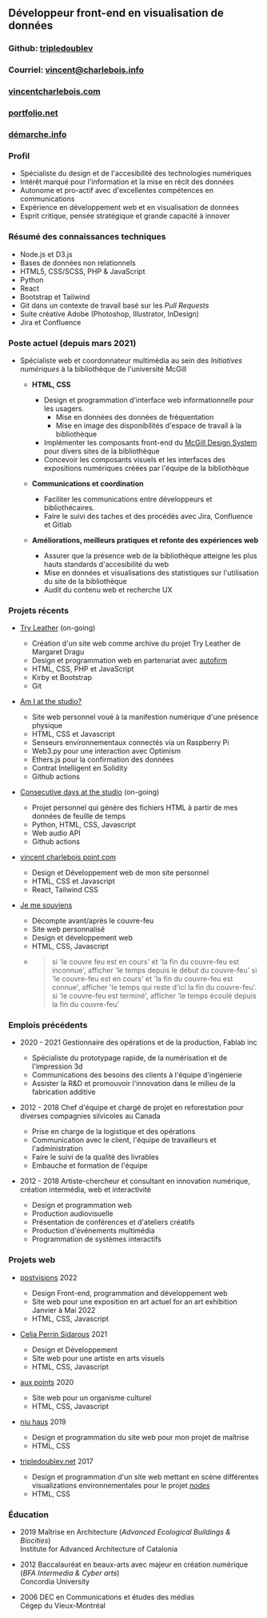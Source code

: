 ## Développeur front-end en visualisation de données
### Github: [tripledoublev](https://github.com/tripledoublev/)
### Courriel: [vincent@charlebois.info](mailto:vincentcharlebois@gmail.com)
### [vincentcharlebois.com](https://vincentcharlebois.com)  
### [portfolio.net](https://vincentcharlebois.net)  
### [démarche.info](https://vincent.charlebois.info)  

### Profil
- Spécialiste du design et de l'accesibilité des technologies numériques
- Intérêt marqué pour l'information et la mise en récit des données
- Autonome et pro-actif avec d'excellentes compétences en communications
- Expérience en développement web et en visualisation de données
- Esprit critique, pensée stratégique et grande capacité à innover


### Résumé des connaissances techniques
- Node.js et D3.js
- Bases de données non relationnels
- HTML5, CSS/SCSS, PHP & JavaScript 
- Python
- React
- Bootstrap et Tailwind
- Git dans un contexte de travail basé sur les *Pull Requests*
- Suite créative Adobe (Photoshop, Illustrator, InDesign)
- Jira et Confluence



### Poste actuel (depuis mars 2021)
- Spécialiste web et coordonnateur multimédia au sein des *Initiatives numériques* à la bibliothèque de l'université McGill
    * **HTML, CSS** 
        - Design et programmation d'interface web informationnelle pour les usagers.
           * Mise en données des données de fréquentation
           * Mise en image des disponibilités d'espace de travail à la bibliothèque 
        - Implémenter les composants front-end du [McGill Design System](https://gitlab.ncs.mcgill.ca/wsg-public/mcgill-ds) pour divers sites de la bibliothèque
        - Concevoir les composants visuels et les interfaces des expositions numériques créées par l'équipe de la bibliothèque
        
    * **Communications et coordination**
        - Faciliter les communications entre développeurs et bibliothécaires.
        - Faire le suivi des taches et des procédés avec Jira, Confluence et Gitlab
    * **Améliorations, meilleurs pratiques et refonte des expériences web**
        - Assurer que la présence web de la bibliothèque atteigne les plus hauts standards d'accesibilité du web 
        - Mise en données et visualisations des statistiques sur l'utilisation du site de la bibliothèque
        - Audit du contenu web et recherche UX

 
### Projets récents
* [Try Leather](https://tryleather.net) (on-going)
    - Création d'un site web comme archive du projet Try Leather de Margaret Dragu
    - Design et programmation web en partenariat avec [autofirm](https://autofirm.biz)
    - HTML, CSS, PHP et JavaScript
    - Kirby et Bootstrap
    - Git 
    
    
* [Am I at the studio?](https://vincent.charlebois.info/am-i/)
    - Site web personnel voué à la manifestion numérique d'une présence physique
    - HTML, CSS et Javascript 
    - Senseurs environnementaux connectés via un Raspberry Pi
    - Web3.py pour une interaction avec Optimism
    - Ethers.js pour la confirmation des données
    - Contrat Intelligent en Solidity
    - Github actions

  
* [Consecutive days at the studio](https://vincent.charlebois.info/consecutive-days/) (on-going)
    - Projet personnel qui génère des fichiers HTML à partir de mes données de feuille de temps
    - Python, HTML, CSS, Javascript
    - Web audio API
    - Github actions

* [vincent charlebois point com](https://vincentcharlebois.com)
    - Design et Développement web de mon site personnel
    - HTML, CSS et Javascript
    - React, Tailwind CSS
    
* [Je me souviens](https://www.couvre-feu.quebec/)
    - Décompte avant/après le couvre-feu
    - Site web personnalisé
    - Design et développement web
    - HTML, CSS, Javascript
    - > 
      > si 'le couvre feu est en cours' et 'la fin du couvre-feu est inconnue', afficher 'le temps depuis le début du couvre-feu'
      > si 'le couvre-feu est en cours' et 'la fin du couvre-feu est connue', afficher 'le temps qui reste d'ici la fin du couvre-feu'.
      > si 'le couvre-feu est terminé', afficher 'le temps écoulé depuis la fin du couvre-feu'
      


### Emplois précédents 
 - 2020 - 2021 Gestionnaire des opérations et de la production, Fablab inc
    * Spécialiste du prototypage rapide, de la numérisation et de l'impression 3d
    * Communications des besoins des clients à l'équipe d'ingénierie  
    * Assister la R&D et promouvoir l'innovation dans le milieu de la fabrication additive

 - 2012 - 2018 Chef d'équipe et chargé de projet en reforestation pour diverses compagnies silvicoles au Canada
    * Prise en charge de la logistique et des opérations
    * Communication avec le client, l'équipe de travailleurs et l'administration
    * Faire le suivi de la qualité des livrables
    * Embauche et formation de l'équipe

 - 2012 - 2018 Artiste-chercheur et consultant en innovation numérique, création intermédia, web et interactivité
    * Design et programmation web
    * Production audiovisuelle
    * Présentation de conférences et d'ateliers créatifs
    * Production d'événements multimédia
    * Programmation de systèmes interactifs


### Projets web
* [postvisions](https://www.postvis.io/ns/) 2022
    - Design Front-end, programmation and développement web 
    - Site web pour une exposition en art actuel for an art exhibition Janvier à Mai 2022
    - HTML, CSS, Javascript

* [Celia Perrin Sidarous](https://www.celia-perrin-sidarous.com/) 2021
    - Design et Développement
    - Site web pour une artiste en arts visuels 
    - HTML, CSS, Javascript

* [aux points](https://www.auxpoints.com/) 2020
    - Site web pour un organisme culturel
    - HTML, CSS, Javascript

* [niu haus](https://niu-haus.com) 2019
    - Design et programmation du site web pour mon projet de maîtrise
    - HTML, CSS

* [tripledoublev.net](https://tripledoublev.net/) 2017
    - Design et programmation d'un site web mettant en scène différentes visualizations environnementales pour le projet [*nodes*](https://vincentcharlebois.net/nodes.html)
    - HTML, CSS

### Éducation
- 2019 Maîtrise en Architecture (*Advanced Ecological Buildings & Biocities*)  
        Institute for Advanced Architecture of Catalonia  

- 2012 Baccalauréat en beaux-arts avec majeur en création numérique (*BFA Intermedia & Cyber arts*)  
        Concordia University  

- 2006 DEC en Communications et études des médias  
        Cégep du Vieux-Montréal    
  


